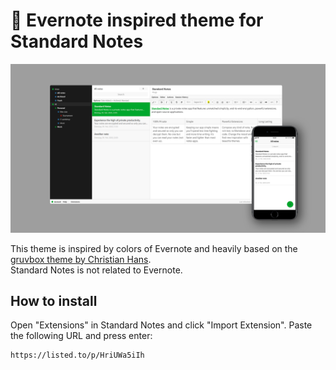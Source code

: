 # :elephant: Evernote inspired theme for Standard Notes
![Evernote inspired theme for Standard Notes](preview.png)

This theme is inspired by colors of Evernote and heavily based on the [gruvbox theme by Christian Hans](https://github.com/christianhans/sn-gruvbox-dark-theme).<br>
Standard Notes is not related to Evernote.

## How to install

Open "Extensions" in Standard Notes and click "Import Extension". Paste the following URL and press enter:

```
https://listed.to/p/HriUWa5iIh
```